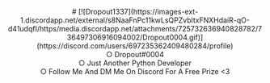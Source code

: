 <p align="center">
  # [![Dropout1337](https://images-ext-1.discordapp.net/external/s8NaaFnPc11kwLsQPZvbltxFNXHdaiR-qO-d41udqfI/https/media.discordapp.net/attachments/725732636940828782/736497306916094002/Dropout0004.gif)](https://discord.com/users/697235362409480284/profile)
  </a><br>
  ○ Dropout#0004<br>
  ○ Just Another Python Developer<br>
  ○ Follow Me And DM Me On Discord For A Free Prize <3 <br>
</p>

